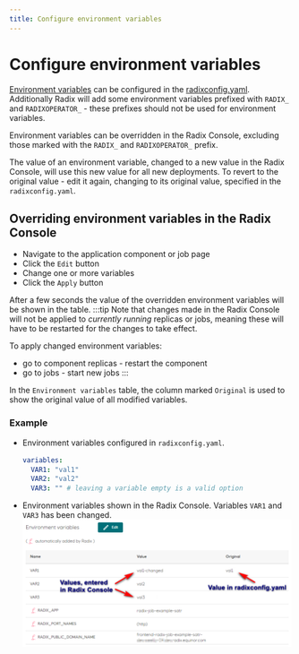 ```yaml
---
title: Configure environment variables
---
```


# Configure environment variables

[Environment variables](/radix-config/index.md#variables) can be configured in the [radixconfig.yaml](/radix-config/index.md). Additionally Radix will add some environment variables prefixed with `RADIX_` and `RADIXOPERATOR_` - these prefixes should not be used for environment variables.

Environment variables can be overridden in the Radix Console, excluding those marked with the `RADIX_` and `RADIXOPERATOR_` prefix.  

The value of an environment variable, changed to a new value in the Radix Console, will use this new value for all new deployments. To revert to the original value - edit it again, changing to its original value, specified in the `radixconfig.yaml`.

## Overriding environment variables in the Radix Console

- Navigate to the application component or job page
- Click the `Edit` button
- Change one or more variables
- Click the `Apply` button

After a few seconds the value of the overridden environment variables will be shown in the table.
:::tip
Note that changes made in the Radix Console will not be applied to _currently running_ replicas or jobs, meaning these will have to be restarted for the changes to take effect.

 To apply changed environment variables:

 - go to component replicas - restart the component
 - go to jobs - start new jobs
:::

In the `Environment variables` table, the column marked `Original` is used to show the original value of all modified variables.

### Example

- Environment variables configured in `radixconfig.yaml`.

  ```yaml
  variables:
    VAR1: "val1"
    VAR2: "val2"
    VAR3: "" # leaving a variable empty is a valid option
  ```

- Environment variables shown in the Radix Console. Variables `VAR1` and `VAR3` has been changed.
![Edited environment variables](./editable-env-vars.png)
